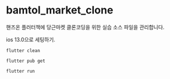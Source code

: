 # bamtol_market_clone
핸즈온 플러터책에 당근마켓 클론코딩을 위한 실습 소스 파일을 관리합니다. 

ios 13.0으로 세팅하기.

```
flutter clean
```

```
flutter pub get
```

```
flutter run
```
